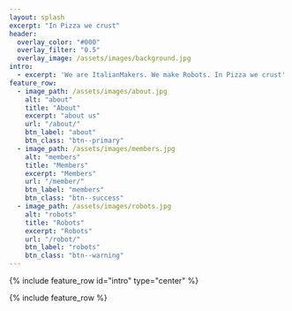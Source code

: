 ```yaml
---
layout: splash
excerpt: "In Pizza we crust"
header:
  overlay_color: "#000"
  overlay_filter: "0.5"
  overlay_image: /assets/images/background.jpg
intro: 
  - excerpt: 'We are ItalianMakers. We make Robots. In Pizza we crust'
feature_row:
  - image_path: /assets/images/about.jpg
    alt: "about"
    title: "About"
    excerpt: "about us"
    url: "/about/"
    btn_label: "about"
    btn_class: "btn--primary"
  - image_path: /assets/images/members.jpg
    alt: "members"
    title: "Members"
    excerpt: "Members"
    url: "/member/"
    btn_label: "members"
    btn_class: "btn--success"
  - image_path: /assets/images/robots.jpg
    alt: "robots"
    title: "Robots"
    excerpt: "Robots"
    url: "/robot/"
    btn_label: "robots"
    btn_class: "btn--warning"
---
```


{% include feature_row id="intro" type="center" %}

{% include feature_row %}
